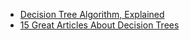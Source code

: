
- [Decision Tree Algorithm, Explained](https://www.kdnuggets.com/2020/01/decision-tree-algorithm-explained.html)
- [15 Great Articles About Decision Trees](https://www.datasciencecentral.com/15-great-articles-about-decision-trees/)
